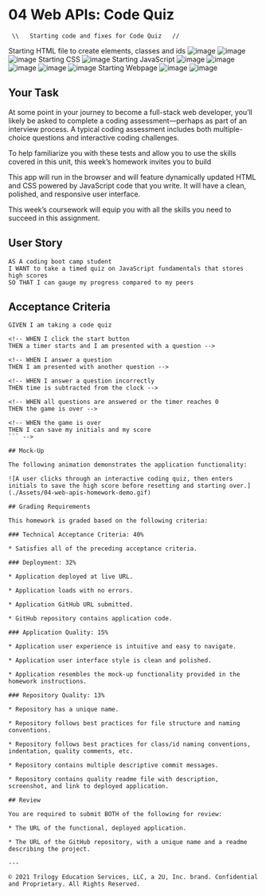# 04 Web APIs: Code Quiz

     \\   Starting code and fixes for Code Quiz   //
Starting HTML file to create elements, classes and ids
  ![image](https://user-images.githubusercontent.com/79474830/113674504-deecb580-967f-11eb-8ee1-36f955625828.png)
  ![image](https://user-images.githubusercontent.com/79474830/113674573-f0ce5880-967f-11eb-81f3-4a02cbe6effd.png)
  ![image](https://user-images.githubusercontent.com/79474830/113674614-004da180-9680-11eb-975f-8abc75dd1c68.png)
Starting CSS
  ![image](https://user-images.githubusercontent.com/79474830/113675189-b74a1d00-9680-11eb-82f3-e14acb977aee.png)
Starting JavaScript
  ![image](https://user-images.githubusercontent.com/79474830/113675237-c630cf80-9680-11eb-91db-5d83b6578dcf.png)
  ![image](https://user-images.githubusercontent.com/79474830/113675304-d648af00-9680-11eb-9568-5fda2d5a4b10.png)
  ![image](https://user-images.githubusercontent.com/79474830/113675350-e2347100-9680-11eb-82a1-713929cdd535.png)
  ![image](https://user-images.githubusercontent.com/79474830/113675418-f2e4e700-9680-11eb-9ea2-05f9977fe270.png)
  ![image](https://user-images.githubusercontent.com/79474830/113675469-ff693f80-9680-11eb-93e3-3e49dd6124ec.png)
Starting Webpage
  ![image](https://user-images.githubusercontent.com/79474830/113675521-114ae280-9681-11eb-90de-1bae668b5b79.png)
  ![image](https://user-images.githubusercontent.com/79474830/113675571-1e67d180-9681-11eb-8797-e18661031c4d.png)



   

## Your Task

At some point in your journey to become a full-stack web developer, you’ll likely be asked to complete a coding assessment&mdash;perhaps as part of an interview process. A typical coding assessment includes both multiple-choice questions and interactive coding challenges. 

To help familiarize you with these tests and allow you to use the skills covered in this unit, this week’s homework invites you to build
 <!-- a timed coding quiz with multiple-choice questions.  -->
 This app will run in the browser and will feature dynamically updated HTML and CSS powered by JavaScript code that you write. It will have a clean, polished, and responsive user interface. 

This week’s coursework will equip you with all the skills you need to succeed in this assignment.

## User Story

```
AS A coding boot camp student
I WANT to take a timed quiz on JavaScript fundamentals that stores high scores
SO THAT I can gauge my progress compared to my peers
```

## Acceptance Criteria

```
GIVEN I am taking a code quiz

<!-- WHEN I click the start button
THEN a timer starts and I am presented with a question -->

<!-- WHEN I answer a question
THEN I am presented with another question -->

<!-- WHEN I answer a question incorrectly
THEN time is subtracted from the clock -->

<!-- WHEN all questions are answered or the timer reaches 0
THEN the game is over -->

<!-- WHEN the game is over
THEN I can save my initials and my score
``` -->

## Mock-Up

The following animation demonstrates the application functionality:

![A user clicks through an interactive coding quiz, then enters initials to save the high score before resetting and starting over.](./Assets/04-web-apis-homework-demo.gif)

## Grading Requirements

This homework is graded based on the following criteria: 

### Technical Acceptance Criteria: 40%

* Satisfies all of the preceding acceptance criteria.

### Deployment: 32%

* Application deployed at live URL.

* Application loads with no errors.

* Application GitHub URL submitted.

* GitHub repository contains application code.

### Application Quality: 15%

* Application user experience is intuitive and easy to navigate.

* Application user interface style is clean and polished.

* Application resembles the mock-up functionality provided in the homework instructions.

### Repository Quality: 13%

* Repository has a unique name.

* Repository follows best practices for file structure and naming conventions.

* Repository follows best practices for class/id naming conventions, indentation, quality comments, etc.

* Repository contains multiple descriptive commit messages.

* Repository contains quality readme file with description, screenshot, and link to deployed application.

## Review

You are required to submit BOTH of the following for review:

* The URL of the functional, deployed application.

* The URL of the GitHub repository, with a unique name and a readme describing the project.

---

© 2021 Trilogy Education Services, LLC, a 2U, Inc. brand. Confidential and Proprietary. All Rights Reserved.
